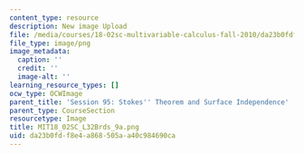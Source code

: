 ```yaml
---
content_type: resource
description: New image Upload
file: /media/courses/18-02sc-multivariable-calculus-fall-2010/da23b0fdf8e4a868505aa40c984690ca_MIT18_02SC_L32Brds_9a.png
file_type: image/png
image_metadata:
  caption: ''
  credit: ''
  image-alt: ''
learning_resource_types: []
ocw_type: OCWImage
parent_title: 'Session 95: Stokes'' Theorem and Surface Independence'
parent_type: CourseSection
resourcetype: Image
title: MIT18_02SC_L32Brds_9a.png
uid: da23b0fd-f8e4-a868-505a-a40c984690ca
---
```

